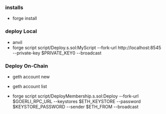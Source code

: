 ### installs

- forge install

### deploy Local

- anvil
- forge script script/Deploy.s.sol:MyScript --fork-url http://localhost:8545 --private-key $PRIVATE_KEY0 --broadcast

### Deploy On-Chain

- geth account new
- geth account list

- forge script script/DeployMembership.s.sol:Deploy --fork-url $GOERLI_RPC_URL --keystores $ETH_KEYSTORE --password $KEYSTORE_PASSWORD --sender $ETH_FROM --broadcast
